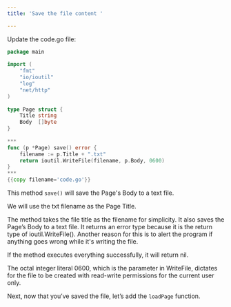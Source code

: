 ```yaml
---
title: 'Save the file content '

---
```

<!-- Save the file content -->

Update the code.go file:

```go
package main
 
import (
    "fmt"
    "io/ioutil"
    "log"
    "net/http"
)
 
type Page struct {
    Title string
    Body  []byte
}
 
***
func (p *Page) save() error {
    filename := p.Title + ".txt"
    return ioutil.WriteFile(filename, p.Body, 0600)
}
***
{{copy filename='code.go'}}
```

This method `save()` will save the Page's Body to a text file. 

We will use the txt filename as the Page Title. 

The method takes the file title as the filename for simplicity. It also saves the Page’s Body to a text file. It returns an error type because it is the return type of ioutil.WriteFile(). Another reason for this is to alert the program if anything goes wrong while it's writing the file.

If the method executes everything successfully, it will return nil.

The octal integer literal 0600, which is the parameter in WriteFile, dictates for the file to be created with read-write permissions for the current user only.

Next, now that you’ve saved the file, let’s add the `loadPage` function.